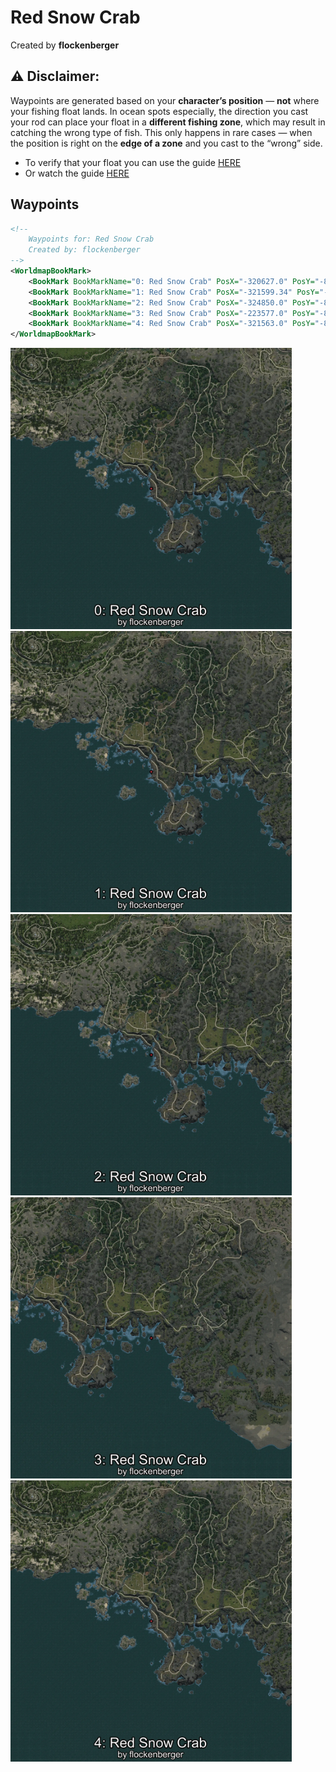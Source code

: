 # Red Snow Crab
Created by **flockenberger**

## ⚠️ Disclaimer:
Waypoints are generated based on your __**character’s position**__ — __not__ where your fishing float lands.
In ocean spots especially, the direction you cast your rod can place your float in a **different fishing zone**, which may result in catching the wrong type of fish.
This only happens in rare cases — when the position is right on the **edge of a zone** and you cast to the “wrong” side.

- To verify that your float you can use the guide [HERE](https://flockenberger.github.io/bdo-fish-position/)
- Or watch the guide [HERE](https://youtu.be/t-VXcRoNojk)

## Waypoints
```xml
<!--
    Waypoints for: Red Snow Crab
    Created by: flockenberger
-->
<WorldmapBookMark>
    <BookMark BookMarkName="0: Red Snow Crab" PosX="-320627.0" PosY="-8202.0" PosZ="-607471.0" />
    <BookMark BookMarkName="1: Red Snow Crab" PosX="-321599.34" PosY="-7863.432" PosZ="-608788.06" />
    <BookMark BookMarkName="2: Red Snow Crab" PosX="-324850.0" PosY="-8033.0" PosZ="-603384.0" />
    <BookMark BookMarkName="3: Red Snow Crab" PosX="-223577.0" PosY="-8256.0" PosZ="-623395.0" />
    <BookMark BookMarkName="4: Red Snow Crab" PosX="-321563.0" PosY="-8006.0" PosZ="-608165.0" />
</WorldmapBookMark>
```

<img src="./Red Snow Crab_0_Preview.webp" width="450"/> <img src="./Red Snow Crab_1_Preview.webp" width="450"/> <img src="./Red Snow Crab_2_Preview.webp" width="450"/> <img src="./Red Snow Crab_3_Preview.webp" width="450"/> <img src="./Red Snow Crab_4_Preview.webp" width="450"/> 